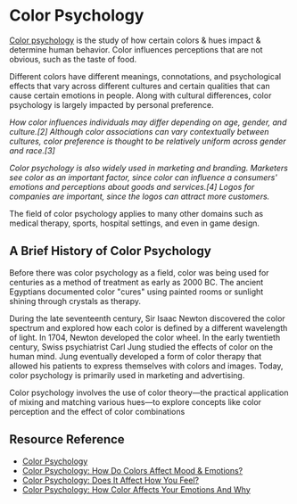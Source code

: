 # Color Psychology

[Color psychology](https://en.wikipedia.org/wiki/Color_psychology) is the study of how certain colors &  hues impact & determine human behavior. Color influences perceptions that are not obvious, such as the taste of food. 


Different colors have different meanings, connotations, and psychological effects that vary across different cultures and certain qualities that can cause certain emotions in people. Along with cultural differences, color psychology is largely impacted by personal preference.

_How color influences individuals may differ depending on age, gender, and culture.[2] Although color associations can vary contextually between cultures, color preference is thought to be relatively uniform across gender and race.[3]_

_Color psychology is also widely used in marketing and branding. Marketers see color as an important factor, since color can influence a consumers' emotions and perceptions about goods and services.[4] Logos for companies are important, since the logos can attract more customers._

The field of color psychology applies to many other domains such as medical therapy, sports, hospital settings, and even in game design. 

## A Brief History of Color Psychology

Before there was color psychology as a field, color was being used for centuries as a method of treatment as early as 2000 BC. The ancient Egyptians documented color "cures" using painted rooms or sunlight shining through crystals as therapy.

During the late seventeenth century, Sir Isaac Newton discovered the color spectrum and explored how each color is defined by a different wavelength of light. In 1704, Newton developed the color wheel. In the early twentieth century, Swiss psychiatrist Carl Jung studied the effects of color on the human mind. Jung eventually developed a form of color therapy that allowed his patients to express themselves with colors and images. Today, color psychology is primarily used in marketing and advertising.


Color psychology involves the use of color theory—the practical application of mixing and matching various hues—to explore concepts like color perception and the effect of color combinations

## Resource Reference

* [Color Psychology](https://www.colorpsychology.org/)
* [Color Psychology: How Do Colors Affect Mood & Emotions?](https://londonimageinstitute.com/how-to-empower-yourself-with-color-psychology/)
* [Color Psychology: Does It Affect How You Feel?](https://www.verywellmind.com/color-psychology-2795824)
* [Color Psychology: How Color Affects Your Emotions And Why](https://www.scienceofpeople.com/color-psychology/)